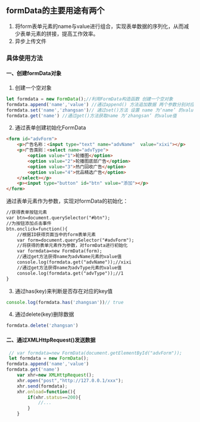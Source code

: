 ## formData的主要用途有两个
1. 将form表单元素的name与value进行组合，实现表单数据的序列化，从而减少表单元素的拼接，提高工作效率。
2. 异步上传文件
### 具体使用方法
#### 一、创建formData对象
1. 创建一个空对象
```javascript 1.8
let formdata = new FormData();//利用FormData构造函数 创建一个空对象
formdata.append('name','value') //通过append() 方法追加数据 两个参数分别对应 name value
formdata.set('name','zhangsan')// 通过set()方法 设置 name 为‘name’ 的value值
formdata.get('name') //通过get()方法获取name 为‘zhangsan’ 的value值
```
2. 通过表单创建初始化FormData
```html
<form id="advForm">
    <p>广告名称：<input type="text" name="advName"  value="xixi"></p>
    <p>广告类别：<select name="advType">
        <option value="1">轮播图</option>
        <option value="2">轮播图底部广告</option>
        <option value="3">热门回收广告</option>
        <option value="4">优品精选广告</option>
    </select></p>
    <p><input type="button" id="btn" value="添加"></p>
</form>
```
通过表单元素作为参数，实现对formData的初始化：
```html
//获得表单按钮元素
var btn=document.querySelector("#btn");
//为按钮添加点击事件
btn.onclick=function(){
    //根据ID获得页面当中的form表单元素
    var form=document.querySelector("#advForm");
    //将获得的表单元素作为参数，对formData进行初始化
    var formdata=new FormData(form);
    //通过get方法获得name为advName元素的value值
    console.log(formdata.get("advName"));//xixi
    //通过get方法获得name为advType元素的value值
    console.log(formdata.get("advType"));//1 
}
```
3. 通过has(key)来判断是否存在对应的key值
```javascript 1.8
console.log(formdata.has('zhangsan'))// true
```
4. 通过delete(key)删除数据
```javascript 1.8
formdata.delete('zhangsan')
```
#### 二、通过XMLHttpRequest()发送数据
```javascript 1.8
 // var formdata=new FormData(document.getElementById("advForm"));
 let formdata = new FormData();
formdata.append('name','value')
formdata.get('name') 
    var xhr=new XMLHttpRequest();
    xhr.open("post","http://127.0.0.1/xxx");
    xhr.send(formdata);
    xhr.onload=function(){
        if(xhr.status==200){
            //...
        }
    }
```    
